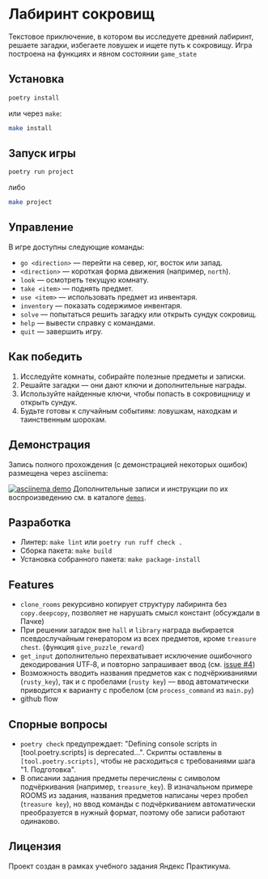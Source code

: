 # Лабиринт сокровищ

Текстовое приключение, в котором вы исследуете древний лабиринт, решаете загадки,
избегаете ловушек и ищете путь к сокровищу. Игра построена на функциях и явном
состоянии `game_state`

## Установка

```bash
poetry install
```

или через `make`:

```bash
make install
```

## Запуск игры

```bash
poetry run project
```

либо

```bash
make project
```

## Управление

В игре доступны следующие команды:

- `go <direction>` — перейти на север, юг, восток или запад.
- `<direction>` — короткая форма движения (например, `north`).
- `look` — осмотреть текущую комнату.
- `take <item>` — поднять предмет.
- `use <item>` — использовать предмет из инвентаря.
- `inventory` — показать содержимое инвентаря.
- `solve` — попытаться решить загадку или открыть сундук сокровищ.
- `help` — вывести справку с командами.
- `quit` — завершить игру.

## Как победить

1. Исследуйте комнаты, собирайте полезные предметы и записки.
2. Решайте загадки — они дают ключи и дополнительные награды.
3. Используйте найденные ключи, чтобы попасть в сокровищницу и открыть сундук.
4. Будьте готовы к случайным событиям: ловушкам, находкам и таинственным шорохам.

## Демонстрация

Запись полного прохождения (с демонстрацией некоторых ошибок) размещена через asciinema:

[![asciinema demo](https://asciinema.org/a/yrM3Gqo0MuGeOmaGck4f3OAD8.svg)](https://asciinema.org/a/yrM3Gqo0MuGeOmaGck4f3OAD8)
Дополнительные записи и инструкции по их воспроизведению см. в каталоге [`demos`](demos).
## Разработка

- Линтер: `make lint` или `poetry run ruff check .`
- Сборка пакета: `make build`
- Установка собранного пакета: `make package-install`


## Features

- `clone_rooms` рекурсивно копирует структуру лабиринта без `copy.deepcopy`, позволяет не нарушать смысл констант (обсуждали в Пачке)
- При решении загадок вне `hall` и `library` награда выбирается псевдослучайным генератором из всех предметов, кроме `treasure chest`. (функция `give_puzzle_reward`)
- `get_input` дополнительно перехватывает исключение ошибочного декодирования UTF‑8, и повторно запрашивает ввод (см. [issue #4](../../issues/4))
- Возможность вводить названия предметов как с подчёркиваниями (`rusty_key`), так и с пробелами (`rusty key`) — ввод автоматически приводится к варианту с пробелом (см `process_command` из `main.py`)
- github flow


## Спорные вопросы

- `poetry check` предупреждает: "Defining console scripts in [tool.poetry.scripts] is deprecated...". Скрипты оставлены в `[tool.poetry.scripts]`, чтобы не расходиться с требованиями шага "1. Подготовка".
- В описании задания предметы перечислены с символом подчёркивания (например, `treasure_key`). В изначальном примере ROOMS из задания, названия предметов написаны через пробел (`treasure key`), но ввод команды с подчёркиванием автоматически преобразуется в нужный формат, поэтому обе записи работают одинаково.

## Лицензия

Проект создан в рамках учебного задания Яндекс Практикума.
